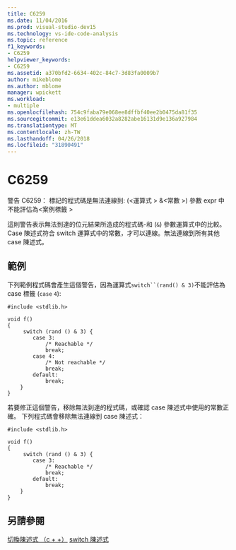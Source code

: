 ```yaml
---
title: C6259
ms.date: 11/04/2016
ms.prod: visual-studio-dev15
ms.technology: vs-ide-code-analysis
ms.topic: reference
f1_keywords:
- C6259
helpviewer_keywords:
- C6259
ms.assetid: a370bfd2-6634-402c-84c7-3d83fa0009b7
author: mikeblome
ms.author: mblome
manager: wpickett
ms.workload:
- multiple
ms.openlocfilehash: 754c9faba79e068ee8dffbf40ee2b0475da81f35
ms.sourcegitcommit: e13e61ddea6032a8282abe16131d9e136a927984
ms.translationtype: MT
ms.contentlocale: zh-TW
ms.lasthandoff: 04/26/2018
ms.locfileid: "31890491"
---
```

# <a name="c6259"></a>C6259
警告 C6259： 標記的程式碼是無法連線到: (\<運算式 > &\<常數 >) 參數 expr 中不能評估為\<案例標籤 >

 這則警告表示無法到達的位元結果所造成的程式碼-和 (`&`) 參數運算式中的比較。 Case 陳述式符合 switch 運算式中的常數，才可以連線。無法連線到所有其他 case 陳述式。

## <a name="example"></a>範例
 下列範例程式碼會產生這個警告，因為運算式`switch``(rand() & 3)`不能評估為 case 標籤 (`case` `4`):

```
#include <stdlib.h>

void f()
{
     switch (rand () & 3) {
        case 3:
            /* Reachable */
            break;
        case 4:
            /* Not reachable */
            break;
        default:
            break;
    }
}
```

 若要修正這個警告，移除無法到達的程式碼，或確認 case 陳述式中使用的常數正確。 下列程式碼會移除無法連線到 case 陳述式：

```
#include <stdlib.h>

void f()
{
     switch (rand () & 3) {
        case 3:
            /* Reachable */
            break;
        default:
            break;
    }
}
```

## <a name="see-also"></a>另請參閱
 [切換陳述式 （c + +）](/cpp/cpp/switch-statement-cpp) [switch 陳述式](/cpp/c-language/switch-statement-c)